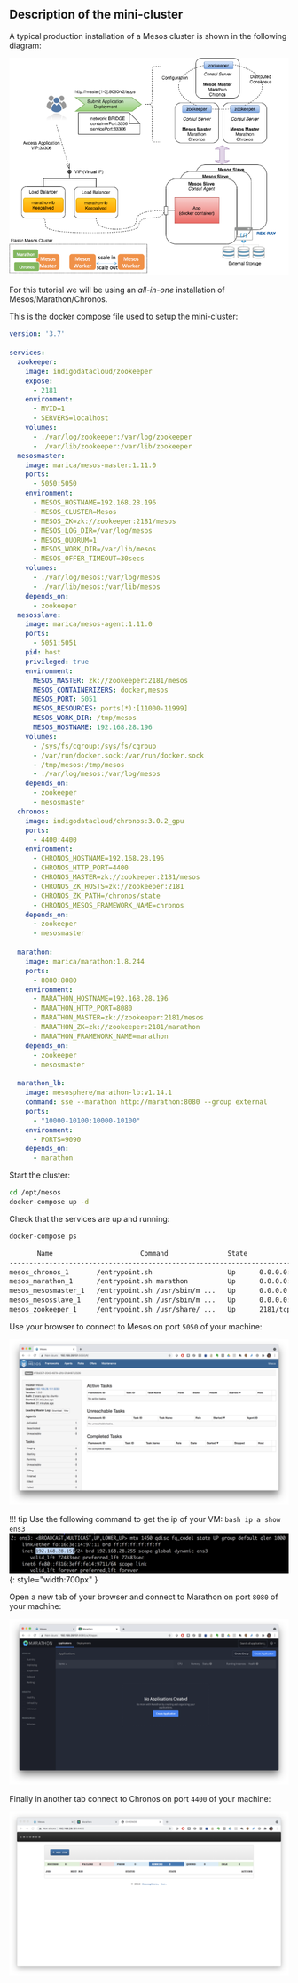 ## Description of the mini-cluster

A typical production installation of a Mesos cluster is shown in the following diagram:

![](images/mesos_cluster.png) 

For this tutorial we will be using an *all-in-one* installation of Mesos/Marathon/Chronos.

This is the docker compose file used to setup the mini-cluster: 

```yaml
version: '3.7'

services:
  zookeeper:
    image: indigodatacloud/zookeeper
    expose:
      - 2181
    environment:
      - MYID=1
      - SERVERS=localhost
    volumes:
      - ./var/log/zookeeper:/var/log/zookeeper
      - ./var/lib/zookeeper:/var/lib/zookeeper
  mesosmaster:
    image: marica/mesos-master:1.11.0
    ports:
      - 5050:5050
    environment:
      - MESOS_HOSTNAME=192.168.28.196
      - MESOS_CLUSTER=Mesos
      - MESOS_ZK=zk://zookeeper:2181/mesos
      - MESOS_LOG_DIR=/var/log/mesos
      - MESOS_QUORUM=1
      - MESOS_WORK_DIR=/var/lib/mesos
      - MESOS_OFFER_TIMEOUT=30secs
    volumes:
      - ./var/log/mesos:/var/log/mesos
      - ./var/lib/mesos:/var/lib/mesos
    depends_on:
      - zookeeper
  mesosslave:
    image: marica/mesos-agent:1.11.0
    ports:
      - 5051:5051
    pid: host
    privileged: true
    environment:
      MESOS_MASTER: zk://zookeeper:2181/mesos
      MESOS_CONTAINERIZERS: docker,mesos
      MESOS_PORT: 5051
      MESOS_RESOURCES: ports(*):[11000-11999]
      MESOS_WORK_DIR: /tmp/mesos
      MESOS_HOSTNAME: 192.168.28.196
    volumes:
      - /sys/fs/cgroup:/sys/fs/cgroup
      - /var/run/docker.sock:/var/run/docker.sock
      - /tmp/mesos:/tmp/mesos
      - ./var/log/mesos:/var/log/mesos
    depends_on:
      - zookeeper
      - mesosmaster
  chronos:
    image: indigodatacloud/chronos:3.0.2_gpu
    ports:
      - 4400:4400
    environment:
      - CHRONOS_HOSTNAME=192.168.28.196
      - CHRONOS_HTTP_PORT=4400
      - CHRONOS_MASTER=zk://zookeeper:2181/mesos
      - CHRONOS_ZK_HOSTS=zk://zookeeper:2181
      - CHRONOS_ZK_PATH=/chronos/state
      - CHRONOS_MESOS_FRAMEWORK_NAME=chronos
    depends_on:
      - zookeeper
      - mesosmaster

  marathon:
    image: marica/marathon:1.8.244
    ports:
      - 8080:8080
    environment:
      - MARATHON_HOSTNAME=192.168.28.196
      - MARATHON_HTTP_PORT=8080
      - MARATHON_MASTER=zk://zookeeper:2181/mesos
      - MARATHON_ZK=zk://zookeeper:2181/marathon
      - MARATHON_FRAMEWORK_NAME=marathon
    depends_on:
      - zookeeper
      - mesosmaster

  marathon_lb:
    image: mesosphere/marathon-lb:v1.14.1
    command: sse --marathon http://marathon:8080 --group external
    ports:
      - "10000-10100:10000-10100"
    environment:
      - PORTS=9090
    depends_on:
      - marathon
```

Start the cluster:

```bash
cd /opt/mesos
docker-compose up -d
```
Check that the services are up and running:

```bash
docker-compose ps
```

```bash
       Name                      Command               State                    Ports
-------------------------------------------------------------------------------------------------------
mesos_chronos_1       /entrypoint.sh                   Up      0.0.0.0:4400->4400/tcp,:::4400->4400/tcp
mesos_marathon_1      /entrypoint.sh marathon          Up      0.0.0.0:8080->8080/tcp,:::8080->8080/tcp
mesos_mesosmaster_1   /entrypoint.sh /usr/sbin/m ...   Up      0.0.0.0:5050->5050/tcp,:::5050->5050/tcp
mesos_mesosslave_1    /entrypoint.sh /usr/sbin/m ...   Up      0.0.0.0:5051->5051/tcp,:::5051->5051/tcp
mesos_zookeeper_1     /entrypoint.sh /usr/share/ ...   Up      2181/tcp
```
Use your browser to connect to Mesos on port `5050` of your machine:

![mesos](images/mesos.png)

!!! tip
    Use the following command to get the ip of your VM:
    ```bash
    ip a show ens3
    ```
    ![show ip](images/showip.png){: style="width:700px" }
    
Open a new tab of your browser and connect to Marathon on port `8080` of your machine:    

![marathon](images/marathon.png)

Finally in another tab connect to Chronos on port `4400` of your machine:

![chronos](images/chronos.png)


